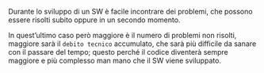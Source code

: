 Durante lo sviluppo di un SW è facile incontrare dei problemi, che possono essere risolti subito oppure in un secondo momento. 

In quest’ultimo caso però maggiore è il numero di problemi non risolti, maggiore sarà il `debito tecnico` accumulato, che sarà più difficile da sanare con il passare del tempo; questo perché il codice diventerà sempre maggiore e più complesso man mano che il SW viene sviluppato.